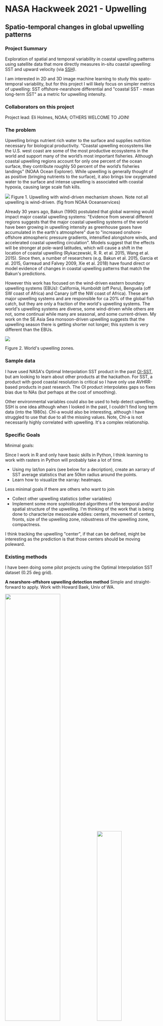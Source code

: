 # NASA Hackweek 2021 - Upwelling


## Spatio-temporal changes in global upwelling patterns

### Project Summary

Exploration of spatial and temporal variability in coastal upwelling patterns using satellite data that more directly measures in-situ coastal upwelling: SST and upward velocity (via [SSH](https://journals.ametsoc.org/view/journals/phoc/50/1/jpo-d-19-0172.1.xml)).

I am interested in 2D and 3D image machine learning to study this spato-temporal variability, but for this project I will likely focus on simpler metrics of upwelling: SST offshore-nearshore differential and "coastal SST - mean long-term SST" as a metric for upwelling intensity.

### Collaborators on this project

Project lead: Eli Holmes, NOAA; OTHERS WELCOME TO JOIN!

### The problem

Upwelling brings nutrient rich water to the surface and supplies nutrition necessary for biological productivity. “Coastal upwelling ecosystems like the U.S. west coast are some of the most productive ecosystems in the world and support many of the world’s most important fisheries. Although coastal upwelling regions account for only one percent of the ocean surface, they contribute roughly 50 percent of the world’s fisheries landings” (NOAA Ocean Explorer). While upwelling is generally thought of as positive (bringing nutrients to the surface), it also brings low oxygenated water to the surface and intense upwelling is associated with coastal hypoxia, causing large scale fish kills.

![](upwelling_fig.gif)
Figure 1. Upwelling with wind-driven mechanism shown. Note not all upwelling is wind-driven. (fig from NOAA Oceanservices)

Already 30 years ago, Bakun (1990) postulated that global warming would impact major coastal upwelling systems: "Evidence from several different regions suggests that the major coastal upwelling systems of the world have been growing in upwelling intensity as greenhouse gases have accumulated in the earth's atmosphere" due to "increased onshore-offshore atmospheric pressure gradients, intensified alongshore winds, and accelerated coastal upwelling circulation". Models suggest that the effects will be stronger at pole-ward latitudes, which will cause a shift in the location of coastal upwelling (Rykaczewski, R. R. et al. 2015, Wang et al. 2015). Since then, a number of researchers (e.g. Bakun et al. 2015, Garcia et al. 2015, Garreaud and Falvey 2009, Xie et al. 2018) have found direct or model evidence of changes in coastal upwelling patterns that match the Bakun's predictions. 

However this work has focused on the wind-driven eastern boundary upwelling systems (EBUs): California, Humboldt (off Peru), Benguela (off SW coast of Africa) and Canary (off the NW coast of Africa). These are major upwelling systems and are responsible for ca 20% of the global fish catch, but they are only a fraction of the world's upwelling systems. The world's upwelling systems are diverse, some wind-driven while others are not, some continual while many are seasonal, and some current-driven. My work on the SE Asia Sea monsoon-driven upwelling suggests that the upwelling season there is getting shorter not longer; this system is very different than the EBUs.

![](images/upwelling_zones_crop.png)

Figure 2. World's upwelling zones.


### Sample data

I have used NASA's Optimal Interpolation SST product in the past [OI-SST](https://www.ncei.noaa.gov/products/optimum-interpolation-sst), but am looking to learn about other products at the hackathon. For SST, a product with good coastal resolution is critical so I have only use AVHRR-based products in past research. The OI product interpolates gaps so fixes bias due to NAs (but perhaps at the cost of smoothing).

Other environmental variables could also be used to help detect upwelling. SSH is one idea although when I looked in the past, I couldn't find long term data (into the 1980s). Chl-a would also be interesting, although I have struggled to use that due to all the missing values. Note, Chl-a is not necessarily highly correlated with upwelling. It's a complex relationship.

### Specific Goals

Minimal goals:

Since I work in R and only have basic skills in Python, I think learning to work with rasters in Python will probably take a lot of time.

* Using my lat/lon pairs (see below for a decription), create an xarrary of SST average statistics that are 50km radius around the points.
* Learn how to visualize the xarray: heatmaps.

Less minimal goals if there are others who want to join

* Collect other upwelling statistics (other variables)
* Implement some more sophisticated algorithms of the temporal and/or spatial structure of the upwelling. I'm thinking of the work that is being done to characterize mesoscale eddies: centers, movement of centers, fronts, size of the upwelling zone, robustness of the upwelling zone, compactness. 

I think tracking the upwelling "center", if that can be defined, might be interesting as the prediction is that those centers should be moving poleward.

### Existing methods

I have been doing some pilot projects using the Optimal Interpolation SST dataset (0.25 deg grid).

**A nearshore-offshore upwelling detection method** Simple and straight-forward to apply. Work with Howard Baek, Univ of WA.

<img src="images/auto-detection1.png" width="60%"><img src="images/upwelling-seasonality.png" width="40%">
Figure 3. Autodetection of upwelling using a nearshore-offshore SST algorithm.


**Image decomposition algorithms: PCA and hierarchical clustering** Work with Jacob Zikan, Dartmouth College.

![](images/unnamed-chunk-9-1.png)
Figure 4. Using PCA-based image decomposition to study spatio-temporal changes in SST pattern in the SE Asia Sea.


### Proposed methods/tools

I'd like to try the SST differential idea with some different SST products and extend this to the entire N and S Americas. I have a 20km and 300km coastal shape files with sample points every 100km along the 20km coast line along with the point closest to that sample point but on the 300km line. So a pair of points: nearshore and offshore. I'd like to get statistics (SST plus whatever else seems appropriate) around those points. Currently I am using mean SST. I'm thinking a (# environmental covariates) x (# sample points) x (# days) xarray with the statistics.

![](images/coast-samples.png)
Figure 5. The 20km and 300km coastal shapefile lines along with points every 100km along the 20km coastal line.

![](images/global-coast-lines.png)
Figure 6. The 20km (blue) and 300km (red) lines shown for North and South America.

## Notebooks

### Background reading

Bakun, Andrew. 1990. Global Climate change and intensification of coastal ocean upwelling.” Science 247: 198–201. http://www.jstor.org/stable/2873492.

Bakun, A. et al. 2015. Anticipated effects of climate change on coastal upwelling ecosystems. Curr. Clim. Change Rep. 1, 85–93.

García-Reyes M, Sydeman WJ, Schoeman DS, Rykaczewski RR, Black BA, Smit AJ and Bograd SJ. 2015. Under pressure: climate change, upwelling, and eastern boundary upwelling ecosystems. Front. Mar. Sci. 2:109. doi: 10.3389/fmars.2015.00109

Garreaud, R. D. & Falvey, M. 2009. The coastal winds off western subtropical South America in future climate scenarios. Int. J. Climatol. 29, 543–554.

Rykaczewski, R. R. et al. 2015. Poleward displacement of coastal upwelling-favorable winds in the ocean’s eastern boundary currents through the 21st century. Geophysical Research Letters 42, 6424–6431.

Wang, D., Gouhier, T. C., Menge, B. A. & Ganguly, A. R. 2015. Intensification and spatial homogenization of coastal upwelling under climate change. Nature 518, 390–394 (2015).

Xiu, P., Chai, F., Curchitser, E.N. et al. 2018. Future changes in coastal upwelling ecosystems with global warming: The case of the California Current System. Sci Rep 8, 2866. https://doi.org/10.1038/s41598-018-21247-7


### Notes




